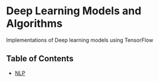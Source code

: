 # Deep Learning Models and Algorithms

Implementations of Deep learning models using TensorFlow

## Table of Contents
  * [NLP](https://github.com/zhangyuanxun/DLAlgo/blob/master/nlp/)